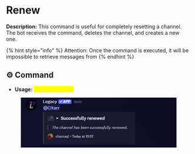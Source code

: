# Renew

**Description:** This command is useful for completely resetting a channel. The bot receives the command, deletes the channel, and creates a new one.

{% hint style="info" %}
Attention: Once the command is executed, it will be impossible to retrieve messages from
{% endhint %}

## ⚙️ Command

* **Usage: &#x20;**<mark style="color:yellow;">**`renew <channel>`**</mark>&#x20;

<figure><img src="../../.gitbook/assets/image (49).png" alt=""><figcaption></figcaption></figure>

